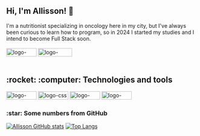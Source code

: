 ## Hi, I'm Allisson! 👋
I'm a nutritionist specializing in oncology here in my city, but I've always been curious to learn how to program, so in 2024 I started my studies and I intend to become Full Stack soon.
<br>
<br>
<a href="https://www.linkedin.com/feed/"><img src="https://img.shields.io/badge/LinkedIn-0077B5?style=for-the-badge&logo=linkedin&logoColor=white" alt="logo-linkedin" width="80px" height="22px"/></a> <a href="https://www.instagram.com/"><img src="https://img.shields.io/badge/Instagram-E4405F?style=for-the-badge&logo=instagram&logoColor=white" alt="logo-instagram" width="90px" height="22px"/></a>
<br>
<br>
<h2>:rocket: :computer: Technologies and tools </h2> 
<div >
<img src="https://img.shields.io/badge/HTML5-E34F26?style=for-the-badge&logo=html5&logoColor=white" alt="logo-html" width="80px" height="22px" /> <img src="https://img.shields.io/badge/CSS3-1572B6?style=for-the-badge&logo=css3&logoColor=white" alt="logo-css" width="80px" height="22px" /> <img src="https://img.shields.io/badge/JavaScript-F7DF1E?style=for-the-badge&logo=javascript&logoColor=black" alt="logo-javascripts" width="80px" height="22px" /> <img src="https://img.shields.io/badge/React-20232A?style=for-the-badge&logo=react&logoColor=61DAFB" alt="logo-react" width="80px" height="22px" />
</div>
<h3>:star: Some numbers from GitHub</h3> 

[![Allisson GitHub stats](https://github-readme-stats.vercel.app/api?username=Allissonmarques)](https://github.com/anuraghazra/github-readme-stats)
[![Top Langs](https://github-readme-stats.vercel.app/api/top-langs/?username=Allissonmarques)](https://github.com/anuraghazra/github-readme-stats)
